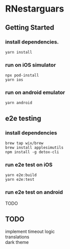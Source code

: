 # RNestarguars

## Getting Started  
### install dependencies. 
```
yarn install
```

### run on iOS simulator
```
npx pod-install
yarn ios
```
### run on android emulator
```
yarn android
```

## e2e testing
### install dependencies
```
brew tap wix/brew
brew install applesimutils
npm install -g detox-cli
```
### run e2e test on iOS
```
yarn e2e:build
yarn e2e:test
```

### run e2e test on android
TODO

## TODO
implement timeout logic  
translations  
dark theme  
